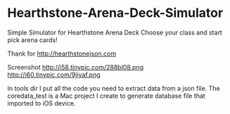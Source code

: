 Hearthstone-Arena-Deck-Simulator
================================
Simple Simulator for Hearthstone Arena Deck
Choose your class and start pick arena cards!

Thank for http://hearthstonejson.com

Screenshot
http://i58.tinypic.com/288bl08.png
http://i60.tinypic.com/9jiyaf.png

In tools dir I put all the code you need to extract data from a json file.
The coredata_test is a Mac project I create to generate database file that imported to iOS device.
